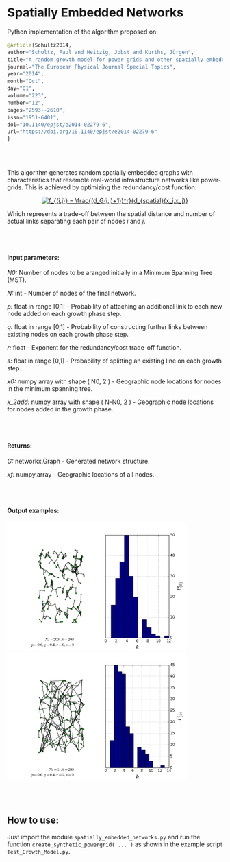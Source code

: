 # Spatially Embedded Networks

Python implementation of the algorithm proposed on:

```python
@Article{Schultz2014,
author="Schultz, Paul and Heitzig, Jobst and Kurths, Jürgen",
title="A random growth model for power grids and other spatially embedded infrastructure networks",
journal="The European Physical Journal Special Topics",
year="2014",
month="Oct",
day="01",
volume="223",
number="12",
pages="2593--2610",
issn="1951-6401",
doi="10.1140/epjst/e2014-02279-6",
url="https://doi.org/10.1140/epjst/e2014-02279-6"
}
```

</br>
</br>

This algorithm generates random spatially embedded graphs with characteristics that resemble real-world infrastructure networks like power-grids. This is achieved by optimizing the redundancy/cost function:

<center><a href="https://www.codecogs.com/eqnedit.php?latex=f_{(i,j)}&space;=&space;\frac{(d_G(i,j)&plus;1))^r}{d_{spatial}(i,j)}" target="_blank"><img src="https://latex.codecogs.com/gif.latex?f_{(i,j)}&space;=&space;\frac{(d_G(i,j)&plus;1))^r}{d_{spatial}(i,j)}" title="f_{(i,j)} = \frac{(d_G(i,j)+1))^r}{d_{spatial}(x_i,x_j)}" /></a></center>

Which represents a trade-off between the spatial distance and number of actual links separating each pair of nodes *i* and *j*.

</br>
</br>

#### Input parameters:

*N0:* Number of nodes to be aranged initially in a Minimum Spanning Tree (MST).

*N:* int - Number of nodes of the final network.

*p:* float in range [0,1] - Probability of attaching an additional link to each new node added on each growth phase step.

*q:* float in range [0,1] - Probability of constructing further links between existing nodes on each growth phase step.

*r:* float - Exponent for the redundancy/cost trade-off function.

*s:* float in range [0,1] - Probability of splitting an existing line on each growth step.

*x0:* numpy array with shape ( N0, 2 ) - Geographic node locations for nodes in the minimum spanning tree.

*x_2add:* numpy array with shape ( N-N0, 2 ) - Geographic node locations for nodes added in the growth phase.

</br>
</br>

#### Returns:

*G:* networkx.Graph - Generated network structure.

*xf:* numpy.array - Geographic locations of all nodes.

</br>
</br>


#### Output examples:

<img src="https://github.com/ccgalindog/Spatially_Embedded_Nets/blob/master/Images/K_powergrid_N0_200_Nadd_0_p_0.6_q_0.4_r_0_s_0_.png" width="420" height="300" /><img src="https://github.com/ccgalindog/Spatially_Embedded_Nets/blob/master/Images/K_powergrid_N0_1_Nadd_199_p_0.6_q_0.4_r_1_s_0_.png" width="420" height="300" />



</br>
</br>


## How to use:

Just import the module `spatially_embedded_networks.py` and run the function `create_synthetic_powergrid( ... )` as shown in the example script `Test_Growth_Model.py`. 
